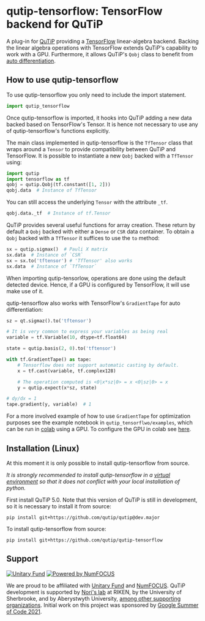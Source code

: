 qutip-tensorflow: TensorFlow backend for QuTiP
==============================================

A plug-in for [QuTiP](https://qutip.org) providing a [TensorFlow](https://www.tensorflow.org/) linear-algebra backend.
Backing the linear algebra operations with TensorFlow extends QuTiP's
capability to work with a GPU. Furthermore, it allows QuTiP's `Qobj` class to
benefit from [auto differentiation](https://www.tensorflow.org/guide/autodiff).

How to use qutip-tensorflow
---------------------------

To use qutip-tensorflow you only need to include the import statement.
```python
import qutip_tensorflow
```
Once qutip-tensorflow is imported, it hooks into QuTiP adding a new data backed
based on TensorFlow's Tensor. It is hence not necessary to use any of
qutip-tensorflow's functions explicitly.

The main class implemented in qutip-tensorflow is the `TfTensor` class that
wraps around a `Tensor` to provide compatibility between QuTiP and TensorFlow.
It is possible to instantiate a new `Qobj` backed with a `TfTensor` using:
```python
import qutip
import tensorflow as tf
qobj = qutip.Qobj(tf.constant([1, 2]))
qobj.data  # Instance of TfTensor
```

You can still access the underlying `Tensor` with the attribute `_tf`.
```python
qobj.data._tf  # Instance of tf.Tensor
```

QuTiP provides several useful functions for array creation. These return by
default a `Qobj` backed with either a `Dense` or `CSR` data container. To
obtain a `Qobj` backed with a `TfTensor` it suffices to use the `to` method:
```python
sx = qutip.sigmax()  # Pauli X matrix
sx.data  # Instance of `CSR`
sx = sx.to('tftensor') # 'TfTensor' also works
sx.data  # Instance of `TfTensor`
```

When importing qutip-tensorlow, operations are done using the default detected
device. Hence, if a GPU is configured by TensorFlow, it will use make use of it.

qutip-tensorflow also works with TensorFlow's `GradientTape` for auto
differentiation:
```python
sz = qt.sigmaz().to('tftensor')

# It is very common to express your variables as being real
variable = tf.Variable(10, dtype=tf.float64)

state = qutip.basis(2, 0).to('tftensor')

with tf.GradientTape() as tape:
    # Tensorflow does not support automatic casting by default.
    x = tf.cast(variable, tf.complex128)

    # The operation computed is <0|x*sz|0> = x <0|sz|0> = x
    y = qutip.expect(x*sz, state)

# dy/dx = 1
tape.gradient(y, variable)  # 1
```

For a more involved example of how to use `GradientTape` for optimization
purposes see the example notebook in `qutip_tensorflwo/examples`, which can be
run in [colab](https://colab.research.google.com/) using a GPU. To configure
the GPU in colab see [here](https://colab.research.google.com/notebooks/gpu.ipynb).

Installation (Linux)
--------------------

At this moment it is only possible to install qutip-tensorflow from source.

_It is strongly recommended to install qutip-tensorflow in  a [virtual
environment](https://docs.python.org/3/tutorial/venv.html) so that it does not
conflict with your local installation of python._

First install QuTiP 5.0. Note that this version of QuTiP is still in
development, so it is necessary to install it from source:
```
pip install git+https://github.com/qutip/qutip@dev.major
```
To install qutip-tensorflow from source:
```
pip install git+https://github.com/qutip/qutip-tensorflow
```

Support
-------

[![Unitary Fund](https://img.shields.io/badge/Supported%20By-UNITARY%20FUND-brightgreen.svg?style=flat)](https://unitary.fund)
[![Powered by NumFOCUS](https://img.shields.io/badge/powered%20by-NumFOCUS-orange.svg?style=flat&colorA=E1523D&colorB=007D8A)](https://numfocus.org)

We are proud to be affiliated with [Unitary Fund](https://unitary.fund) and
[NumFOCUS](https://numfocus.org).  QuTiP development is supported by [Nori's
lab](https://dml.riken.jp/) at RIKEN, by the University of Sherbrooke, and by
Aberystwyth University, [among other supporting
organizations](https://qutip.org/#supporting-organizations).  Initial work on
this project was sponsored by [Google Summer of Code
2021](https://summerofcode.withgoogle.com).


